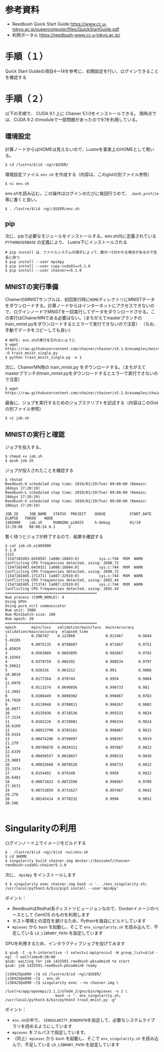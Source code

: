 # 参考資料
 * Reedbush Quick Start Guide https://www.cc.u-tokyo.ac.jp/supercomputer/files/QuickStartGuide.pdf
 * 利用ポータル https://reedbush-www.cc.u-tokyo.ac.jp/
 
# 手順（１）
Quick Start Guideの項目4〜14を参考に、初期設定を行い、ログインできることを確認する

# 手順（２）
以下の手順で、 CUDA 9.1 上に Chainer 5.1.0をインストールできる。 現時点では、CUDA 9.2 のmoduleで一部問題があったので9.1を利用している。

## 環境設定
計算ノードからはHOMEは見えないので、Lustreを事実上のHOMEとして用いる。
```
$ cd /lustre/$(id -ng)/$USER/
```

環境設定ファイル `env.sh` を作成する（内容は、このgistの別ファイル参照）

```
$ vi env.sh
```

env.shを読み込む。この操作はログインのたびに毎回行うので、 `.bash_profile` 等に書くと良い。

```
$ . /lustre/$(id -ng)/$USER/env.sh
```

## pip
次に、pipで必要なモジュールをインストールする。env.sh内に定義されている `PYTHONUSERBASE` の定義により、 Lustre下にインストールされる

```
# pip install は、ファイルシステムの調子によって、数分〜5分かかる場合があるので気長に待つ
$ pip install --user mpi4py
$ pip install --user cupy-cuda91==5.1.0
$ pip install --user chainer==5.1.0
```

## MNISTの実行準備

ChainerのMNISTサンプルは、初回実行時に`HOME`ディレクトリにMNISTデータをダウンロードする。計算ノードからはインターネットにアクセスできないので、ログインノードでMNISTを一回実行してデータをダウンロードさせる。この実行はChainerMNである必要はない。（まちがえてmasterブランチのtrain_mnist.pyをダウンロードするとエラーで実行できないので注意）
（なお、手動でデータをコピーしても良い）

```
# NOTE: env.shの実行を忘れないように
$ wget https://raw.githubusercontent.com/chainer/chainer/v5.1.0/examples/mnist/train_mnist.py -O train_mnist_single.py
$ python train_mnist_single.py -e 1
```

次に、ChainerMN用の train_mnist.py をダウンロードする。（まちがえてmasterブランチのtrain_mnist.pyをダウンロードするとエラーで実行できないので注意）

```
$ wget https://raw.githubusercontent.com/chainer/chainer/v5.1.0/examples/chainermn/mnist/train_mnist.py
```

最後に、ジョブを実行するためのジョブスクリプトを記述する（内容はこのGistの別ファイル参照）

```
$ vi job.sh
```

## MNISTの実行と確認

ジョブを投入する。

```
$ chmod +x job.sh
$ qsub job.sh
```

ジョブが投入されたことを確認する

```
$ rbstat 
Reedbush-H scheduled stop time: 2019/01/29(Tue) 09:00:00 (Remain: 18days 17:20:19)
Reedbush-L scheduled stop time: 2019/01/29(Tue) 09:00:00 (Remain: 18days 17:20:19)
Reedbush-U scheduled stop time: 2019/01/29(Tue) 09:00:00 (Remain: 18days 17:20:19)

JOB_ID     JOB_NAME   STATUS  PROJECT    QUEUE           START_DATE       ELAPSE   TOKEN    NODE
1405000    job.sh     RUNNING pz0425     h-debug         01/10 15:39:08   00:00:24 0.1      2
```

暫く待つとジョブが終了するので、結果を確認する

```
$ cat job.sh.o1405000
5.1.0
2115
[1547102403.645058] [a086:18043:0]         sys.c:744  MXM  WARN  Conflicting CPU frequencies detected, using: 2600.72
[1547102403.645032] [a086:18044:0]         sys.c:744  MXM  WARN  Conflicting CPU frequencies detected, using: 2600.72
[1547102405.171371] [a087:22918:0]         sys.c:744  MXM  WARN  Conflicting CPU frequencies detected, using: 2602.44
[1547102405.171374] [a087:22919:0]         sys.c:744  MXM  WARN  Conflicting CPU frequencies detected, using: 2602.44
==========================================
Num process (COMM_WORLD): 4
Using GPUs
Using pure_nccl communicator
Num unit: 1000
Num Minibatch-size: 100
Num epoch: 20
==========================================
epoch       main/loss   validation/main/loss  main/accuracy  validation/main/accuracy  elapsed_time
1           0.296747    0.123968              0.912467       0.9644                    5.49285
2           0.0975135   0.0798887             0.971667       0.9751                    6.85029
3           0.0583089   0.0665895             0.982667       0.9792                    8.19364
4           0.0378759   0.066392              0.988534       0.9797                    9.50622
5           0.028316    0.063212              0.991          0.9808                    10.8018
6           0.0177264   0.070744              0.9954         0.9804                    12.0978
7           0.0113274   0.0690856             0.996733       0.981                     13.3992
8           0.0106449   0.0800302             0.996067       0.9783                    14.7028
9           0.0119948   0.0708811             0.996267       0.9802                    16.0077
10          0.0135936   0.0718536             0.995533       0.9824                    17.3134
11          0.0102226   0.0728081             0.996334       0.9824                    18.6169
12          0.00913799  0.0785161             0.996867       0.9815                    19.9324
13          0.00474206  0.0799097             0.998267       0.9819                    21.279
14          0.00706878  0.0834321             0.997867       0.9822                    22.6339
15          0.00450557  0.0818857             0.998533       0.9838                    23.9803
16          0.00815668  0.0878528             0.996733       0.9812                    25.3374
17          0.0154402   0.079348              0.9958         0.9822                    26.6402
18          0.00871023  0.0872598             0.996667       0.9789                    27.9572
19          0.00753859  0.0731627             0.997467       0.9842                    29.278
20          0.00245414  0.0770232             0.9994         0.9852                    30.596


```



# Singularityの利用

ログインノード上でイメージをビルドする

```
$ . /lustre/$(id -ng)/$(id -nu)/env.sh
$ cd $HOME
$ singularity build chainer.img docker://keisukef/chainer-reedbush:cuda91-chainer5.1.0
```

次に、 `mpi4py` をインストールします
```
$ $ singularity exec chainer.img bash -c '. ./env_singularity.sh; /usr/local/python3.6/bin/pip3 install --user mpi4py'
```

ポイント：
 * ReedbushはRedhat系ディストリビュージョンなので、Dockerイメージのベースとして CentOS のものを利用します
 * ホスト環境との混在を避けるため、Pythonを独自にビルドしています
 * `mpiexec` から `bash` を起動し、そこで `env_singularity.sh` を読み込んで、不足している `LD_LIBRARY_PATH` を設定しています


GPUを利用するため、インタラクティブジョブを投げてみます

```
$ qsub -I -q h-interactive -l select=1:mpiprocs=2 -W group_list=$(id -ng) -l walltime=0:30:00
qsub: waiting for job 1425591.reedbush-pbsadmin0 to start
qsub: job 1425591.reedbush-pbsadmin0 ready

[z30425@a090 ~]$ cd /lustre/$(id -ng)/$USER/
[z30425@a090 ~]$ . env.sh
[z30425@a090 ~]$ singularity exec --nv chainer.img \
                       /lustre/app/openmpi/2.1.2/ofed4.2/gnu/bin/mpiexec -n 2 \
                       bash -c ". env_singularity.sh; /usr/local/python3.6/bin/python3 train_mnist.py -g"
```
ポイント：
 * `env.sh`の中で、 `SINGULARITY_BINDPATH`を設定して、必要なシステムライブラリを読めるようにしています
 * `mpiexec` をフルパスで指定しています。
 * （同上）`mpiexec` から `bash` を起動し、そこで `env_singularity.sh` を読み込んで、不足している `LD_LIBRARY_PATH` を設定しています




